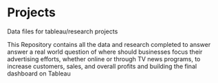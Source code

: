 # Projects
Data files for tableau/research projects

This Repository contains all the data and research completed to answer answer a real world question of where should businesses focus their advertising efforts, 
whether online or through TV news programs, to increase customers, sales, and overall profits and building the final dashboard on Tableau

